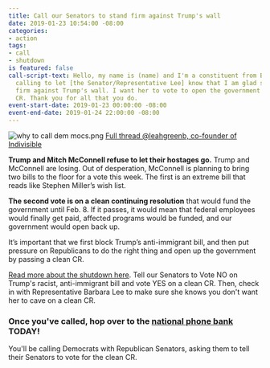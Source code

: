 ```yaml
---
title: Call our Senators to stand firm against Trump's wall
date: 2019-01-23 10:54:00 -08:00
categories:
- action
tags:
- call
- shutdown
is featured: false
call-script-text: Hello, my name is (name) and I'm a constituent from Berkeley. I'm
  calling to let [the Senator/Representative Lee] know that I am glad she is standing
  firm against Trump's wall. I want her to vote to open the government with a clean
  CR. Thank you for all that you do.
event-start-date: 2019-01-23 00:00:00 -08:00
event-end-date: 2019-01-24 22:00:00 -08:00
---
```


![why to call dem mocs.png](/uploads/why%20to%20call%20dem%20mocs.png) [Full thread @leahgreenb, co-founder of Indivisible](https://twitter.com/Leahgreenb/status/1087027543969071104)

**Trump and Mitch McConnell refuse to let their hostages go.** Trump and McConnell are losing. Out of desperation, McConnell is planning to bring two bills to the floor for a vote this week. The first is an extreme bill that reads like Stephen Miller’s wish list.

**The second vote is on a clean continuing resolution** that would fund the government until Feb. 8. If it passes, it would mean that federal employees would finally get paid, affected programs would be funded, and our government would open back up.

It’s important that we first block Trump’s anti-immigrant bill, and then put pressure on Republicans to do the right thing and open up the government by passing a clean CR. 

[Read more about the shutdown here](https://indivisible.org/resource/trump%E2%80%99s-latest-temper-tantrum-and-showdown-over-wall). Tell our Senators to Vote NO on Trump's racist, anti-immigrant bill and vote YES on a clean CR. Then, check in with Representative Barbara Lee to make sure she knows you don't want her to cave on a clean CR.

### Once you've called, hop over to the [national phone bank](https://act.indivisible.org/signup/end-trumpshutdown/) TODAY!
You'll be calling Democrats with Republican Senators, asking them to tell their Senators to vote for the clean CR.